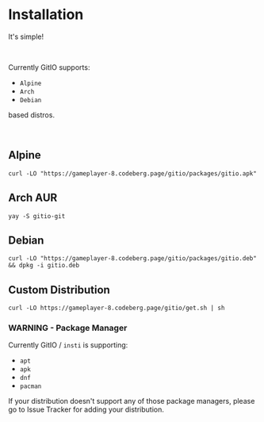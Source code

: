 # Installation

It's simple!

<br/>

Currently GitIO supports:

 - `Alpine`
 - `Arch`
 - `Debian`

based distros.

<br/>

## Alpine

`curl -LO "https://gameplayer-8.codeberg.page/gitio/packages/gitio.apk"`

## Arch AUR

`yay -S gitio-git`

## Debian

`curl -LO "https://gameplayer-8.codeberg.page/gitio/packages/gitio.deb" && dpkg -i gitio.deb`

## Custom Distribution

`curl -LO https://gameplayer-8.codeberg.page/gitio/get.sh | sh`

### WARNING - Package Manager

Currently GitIO / `insti` is supporting:

 - `apt`
 - `apk`
 - `dnf`
 - `pacman`

If your distribution doesn't support any of those package managers, please go to Issue Tracker for adding your distribution.
